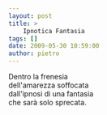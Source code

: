 ```yaml
---
layout: post
title: >
    Ipnotica Fantasia
tags: []
date: 2009-05-30 10:59:00
author: pietro
---
```

Dentro la frenesia<br/>dell'amarezza soffocata<br/>dall'ipnosi di una fantasia<br/>che sarà solo sprecata.
